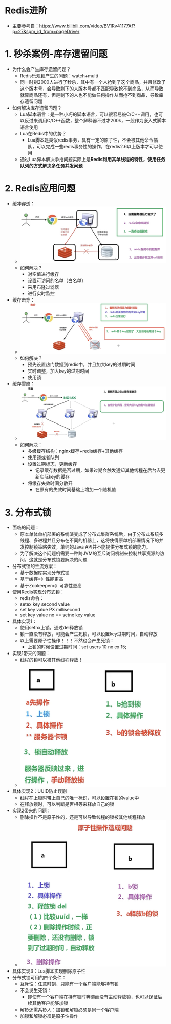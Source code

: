 # Redis进阶

- 主要参考自：https://www.bilibili.com/video/BV1Rv41177Af?p=27&spm_id_from=pageDriver

# 1. 秒杀案例-库存遗留问题

- 为什么会产生库存遗留问题？
  - Redis乐观锁产生的问题：watch+multi
  - 同一时刻2000人进行了秒杀，其中有一个人抢到了这个商品，并且修改了这个版本号，会导致剩下的人版本号都不匹配导致抢不到商品，从而导致就算商品还有，但是剩下的人也不能做任何操作从而抢不到商品，导致库存遗留问题
- 如何解决库存遗留问题？
  - Lua脚本语言：是一种小巧的脚本语言，可以很容易被C/C++调用，也可以反过来调用C/C++函数，整个解释器不过才200k，一般作为嵌入式脚本语言使用
  - Lua在Redis中的优势？
    - Lua脚本是类似redis事务，具有一定的原子性，不会被其他命令插队，可以完成一些redis事务性的操作，在redis2.6以上版本才可以使用
  - 通过Lua脚本解决争抢问题实际上是**Redis利用其单线程的特性，使用任务队列的方式解决多任务并发问题**

# 2. Redis应用问题

- 缓冲穿透：
  - ![image-20220308144642096](3_Redis%E8%BF%9B%E9%98%B6.assets/image-20220308144642096.png)
  - 如何解决？
    - 对空值进行缓存
    - 设置可访问的名单（白名单）
    - 采用布隆过滤器
    - 进行实时监控
- 缓存击穿：
  - ![image-20220308143035091](3_Redis%E8%BF%9B%E9%98%B6.assets/image-20220308143035091.png)
  - 如何解决？
    - 预先设置热门数据到redis中，并且加大key的过期时间
    - 实时调整，加大key的过期时间
    - 使用锁
- 缓存雪崩：
  - ![image-20220308143351748](3_Redis%E8%BF%9B%E9%98%B6.assets/image-20220308143351748.png)
  - 如何解决：
    - 多级缓存结构：nginx缓存+redis缓存+其他缓存
    - 使用锁或者队列
    - 设置过期标志，更新缓存
      - 记录缓存数据是否过期，如果过期会触发通知其他线程在后台去更新实际key的缓存
    - 将缓存失效时间分散开
      - 在原有的失效时间基础上增加一个随机值

# 3. 分布式锁

- 面临的问题：
  - 原本单体单机部署的系统演变成了分布式集群系统后，由于分布式系统多线程、多进程并且分布在不同的机器上，这将使得原单机部署情况下的并发控制锁策略失效，单纯的Java API并不能提供分布式锁的能力。
  - 为了解决这个问题机需要一种跨JVM的互斥访问机制来控制共享资源的访问，这就是分布式锁要解决的问题
- 分布式锁的主流方案：
  - 基于数据库实现分布式锁
  - 基于缓存=》性能更高
  - 基于Zookeeper=》可靠性更高
- 使用Redis实现分布式锁：
  - redis命令：
  - setex key second value
  - set key value PX millisecond
  - set key value nx == setnx key value
- 具体实现1：
  - 使用setnx上锁，通过del释放锁
  - 锁一直没有释放，可能会产生死锁，可以设置key过期时间，自动释放
  - 以上需要原子性操作！！！不然也会产生死锁：
    - 上锁的时候设置过期时间：set users 10 nx ex 15;
- 实现1带来的问题：
  - 线程的锁可以被其他线程释放！
  - ![image-20220308151507122](3_Redis%E8%BF%9B%E9%98%B6.assets/image-20220308151507122.png)
- 具体实现2：UUID防止误删
  - 线程在上锁时带上自己的唯一标识，可以设置在锁的value中
  - 在释放锁时，可以判断是否相等来释放自己的锁
- 实现2带来的问题：
  - 删除操作不是原子性的，还是可以导致线程的锁被其他线程释放
  - ![image-20220308152853863](3_Redis%E8%BF%9B%E9%98%B6.assets/image-20220308152853863.png)
- 具体实现3：Lua脚本实现删除原子性
- 分布式锁可用的四个条件：
  - 互斥性：任意时刻，只能有一个客户端能够持有锁
  - 不会发生死锁：
    - 即使有一个客户端在持有锁时奔溃而没有主动释放锁，也可以保证后续其他客户能够加锁
  - 解铃还需系铃人：加锁和解锁必须是同一个客户端
  - 加锁和解锁必须是原子性操作

